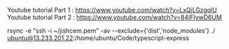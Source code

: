 Youtube tutorial Part 1 : https://www.youtube.com/watch?v=LxQjLGzgqlU
Youtube tutorial Part 2 : https://www.youtube.com/watch?v=84IFIywD6UM

rsync -e "ssh -i ~/jishcem.pem" -av --exclude={'dist','node_modules'} ./ ubuntu@13.233.201.22:/home/ubuntu/Code/typescript-express
